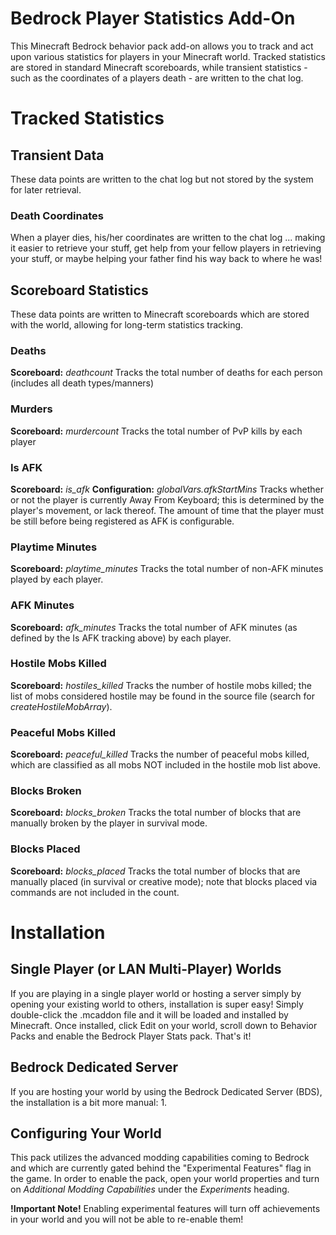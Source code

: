 # Bedrock Player Statistics Add-On
This Minecraft Bedrock behavior pack add-on allows you to track and act upon various statistics for players in your Minecraft world. Tracked statistics are stored in standard Minecraft scoreboards, while transient statistics - such as the coordinates of a players death - are written to the chat log.

# Tracked Statistics
## Transient Data
These data points are written to the chat log but not stored by the system for later retrieval.

### Death Coordinates
When a player dies, his/her coordinates are written to the chat log ... making it easier to retrieve your stuff, get help from your fellow players in retrieving your stuff, or maybe helping your father find his way back to where he was!

## Scoreboard Statistics
These data points are written to Minecraft scoreboards which are stored with the world, allowing for long-term statistics tracking.

### Deaths
**Scoreboard:** *deathcount*
Tracks the total number of deaths for each person (includes all death types/manners)

### Murders
**Scoreboard:** *murdercount*
Tracks the total number of PvP kills by each player

### Is AFK
**Scoreboard:** *is_afk*
**Configuration:** *globalVars.afkStartMins*
Tracks whether or not the player is currently Away From Keyboard; this is determined by the player's movement, or lack thereof. The amount of time that the player must be still before being registered as AFK is configurable.

### Playtime Minutes
**Scoreboard:** *playtime_minutes*
Tracks the total number of non-AFK minutes played by each player.

### AFK Minutes
**Scoreboard:** *afk_minutes*
Tracks the total number of AFK minutes (as defined by the Is AFK tracking above) by each player.

### Hostile Mobs Killed
**Scoreboard:** *hostiles_killed*
Tracks the number of hostile mobs killed; the list of mobs considered hostile may be found in the source file (search for *createHostileMobArray*).

### Peaceful Mobs Killed
**Scoreboard:** *peaceful_killed*
Tracks the number of peaceful mobs killed, which are classified as all mobs NOT included in the hostile mob list above.

### Blocks Broken
**Scoreboard:** *blocks_broken*
Tracks the total number of blocks that are manually broken by the player in survival mode.

### Blocks Placed
**Scoreboard:** *blocks_placed*
Tracks the total number of blocks that are manually placed (in survival or creative mode); note that blocks placed via commands are not included in the count.

# Installation
## Single Player (or LAN Multi-Player) Worlds
If you are playing in a single player world or hosting a server simply by opening your existing world to others, installation is super easy! Simply double-click the .mcaddon file and it will be loaded and installed by Minecraft. Once installed, click Edit on your world, scroll down to Behavior Packs and enable the Bedrock Player Stats pack.  That's it!

## Bedrock Dedicated Server
If you are hosting your world by using the Bedrock Dedicated Server (BDS), the installation is a bit more manual:
1. 

## Configuring Your World
This pack utilizes the advanced modding capabilities coming to Bedrock and which are currently gated behind the "Experimental Features" flag in the game. In order to enable the pack, open your world properties and turn on *Additional Modding Capabilities* under the *Experiments* heading.

**!Important Note!** Enabling experimental features will turn off achievements in your world and you will not be able to re-enable them!